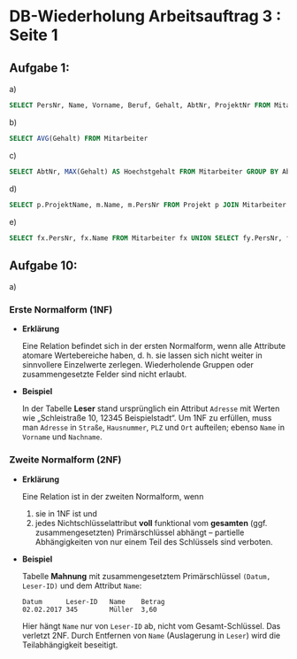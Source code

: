 # DB-Wiederholung Arbeitsauftrag 3 : Seite 1

## Aufgabe 1:

a)

```sql
SELECT PersNr, Name, Vorname, Beruf, Gehalt, AbtNr, ProjektNr FROM Mitarbeiter WHERE AbtNr=20 ORDER BY Name
```

b)

```sql
SELECT AVG(Gehalt) FROM Mitarbeiter
```

c)

```sql
SELECT AbtNr, MAX(Gehalt) AS Hoechstgehalt FROM Mitarbeiter GROUP BY AbtNr;
```

d)

```sql
SELECT p.ProjektName, m.Name, m.PersNr FROM Projekt p JOIN Mitarbeiter m ON p.ProjektNr = m.ProjektNr;
```

e)

```sql
SELECT fx.PersNr, fx.Name FROM Mitarbeiter fx UNION SELECT fy.PersNr, fy.Name FROM Mitarbeiter fy;
```

## Aufgabe 10:

a)

### Erste Normalform (1NF)

- **Erklärung**

    Eine Relation befindet sich in der ersten Normalform, wenn alle Attribute atomare Wertebereiche haben, d. h. sie lassen sich nicht weiter in sinnvollere Einzelwerte zerlegen. Wiederholende Gruppen oder zusammengesetzte Felder sind nicht erlaubt.

- **Beispiel**

    In der Tabelle **Leser** stand ursprünglich ein Attribut `Adresse` mit Werten wie „Schleistraße 10, 12345 Beispielstadt“. Um 1NF zu erfüllen, muss man `Adresse` in `Straße`, `Hausnummer`, `PLZ` und `Ort` aufteilen; ebenso `Name` in `Vorname` und `Nachname`.

### Zweite Normalform (2NF)

- **Erklärung**

    Eine Relation ist in der zweiten Normalform, wenn

    1. sie in 1NF ist und
    2. jedes Nichtschlüsselattribut **voll** funktional vom **gesamten** (ggf. zusammengesetzten) Primärschlüssel abhängt – partielle Abhängigkeiten von nur einem Teil des Schlüssels sind verboten.
- **Beispiel**

    Tabelle **Mahnung** mit zusammengesetztem Primärschlüssel `(Datum, Leser-ID)` und dem Attribut `Name`:

    ```text
    Datum      Leser-ID   Name    Betrag
    02.02.2017 345        Müller  3,60
    ```

    Hier hängt `Name` nur von `Leser-ID` ab, nicht vom Gesamt-Schlüssel. Das verletzt 2NF. Durch Entfernen von `Name` (Auslagerung in `Leser`) wird die Teilabhängigkeit beseitigt.
